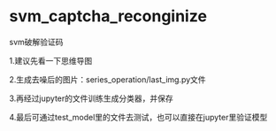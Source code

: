 # svm_captcha_reconginize
svm破解验证码



1.建议先看一下思维导图

2.生成去噪后的图片：series_operation/last_img.py文件

3.再经过jupyter的文件训练生成分类器，并保存

4.最后可通过test_model里的文件去测试，也可以直接在jupyter里验证模型
